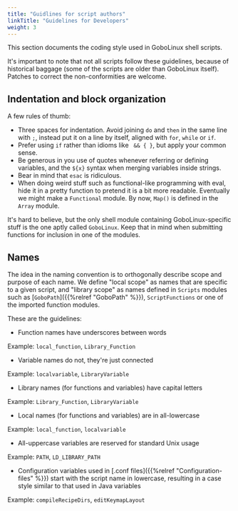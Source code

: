 ```yaml
---
title: "Guidlines for script authors"
linkTitle: "Guidelines for Developers"
weight: 3
---
```


This section documents the coding style used in GoboLinux shell scripts.

It's important to note that not all scripts follow these guidelines, because of
historical baggage (some of the scripts are older than GoboLinux itself).
Patches to correct the non-conformities are welcome.

## Indentation and block organization

A few rules of thumb:

-   Three spaces for indentation. Avoid joining `do` and `then` in the same line
    with `;`, instead put it on a line by itself, aligned with `for`, `while` or
    `if`.
-   Prefer using `if` rather than idioms like ` && { }`, but apply your common
    sense.
-   Be generous in you use of quotes whenever referring or defining variables,
    and the `${x}` syntax when merging variables inside strings.
-   Bear in mind that `esac` is ridiculous.
-   When doing weird stuff such as functional-like programming with eval, hide
    it in a pretty function to pretend it is a bit more readable. Eventually we
    might make a `Functional` module. By now, `Map()` is defined in the `Array`
    module.

It's hard to believe, but the only shell module containing GoboLinux-specific
stuff is the one aptly called `GoboLinux`. Keep that in mind when submitting
functions for inclusion in one of the modules.

## Names

The idea in the naming convention is to orthogonally describe scope and purpose
of each name. We define "local scope" as names that are specific to a given
script, and "library scope" as names defined in `Scripts` modules such as
[`GoboPath`]({{%relref "GoboPath" %}}), `ScriptFunctions` or one of the imported
function modules.

These are the guidelines:

-   Function names have underscores between words

Example: `local_function`, `Library_Function`

-   Variable names do not, they're just connected

Example: `localvariable`, `LibraryVariable`

-   Library names (for functions and variables) have capital letters

Example: `Library_Function`, `LibraryVariable`

-   Local names (for functions and variables) are in all-lowercase

Example: `local_function`, `localvariable`

-   All-uppercase variables are reserved for standard Unix usage

Example: `PATH`, `LD_LIBRARY_PATH`

-   Configuration variables used in [.conf
    files]({{%relref "Configuration-files" %}}) start with the script name in
    lowercase, resulting in a case style similar to that used in Java variables

Example: `compileRecipeDirs`, `editKeymapLayout`
